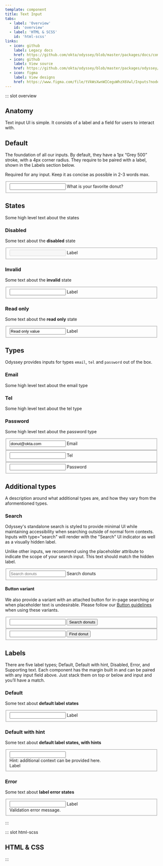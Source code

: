 ```yaml
---
template: component
title: Text Input
tabs:
  - label: 'Overview'
    id: 'overview'
  - label: 'HTML & SCSS'
    id: 'html-scss'
links:
  - icon: github
    label: Legacy docs
    href: https://github.com/okta/odyssey/blob/master/packages/docs/components/text-input.md
  - icon: github
    label: View source
    href: https://github.com/okta/odyssey/blob/master/packages/odyssey/src/scss/components/_text-input.scss
  - icon: figma
    label: View designs
    href: https://www.figma.com/file/tVkWsXwnWICeguWhzX6Vwl/Inputs?node-id=476%3A3848
---
```


::: slot overview

## Anatomy

<Description>

Text input UI is simple. It consists of a label and a field for users to interact with.

</Description>

<Anatomy 
  title="title"
  meta="metadata"
  img="/images/anatomy-text-input.svg" 
/>

## Default

<Description class="fpo">

The foundation of all our inputs. By default, they have a 1px “Grey 500” stroke, with a 4px corner radius. They require to be paired with a label, shown in the Labels section below.

Required for any input. Keep it as concise as possible in 2-3 words max.

</Description>

<Example>
  <fieldset class="ods-fieldset docskit-example--wide">
    <div class="ods-fieldset-flex">
      <input class="ods-text-input" type="text" required>
      <label class="ods-label" for="email">What is your favorite donut?</label>
    </div>
  </fieldset>
</Example>


## States

<Description class="fpo">

Some high level text about the states

</Description>

### Disabled

<Description class="fpo">

<span class="fpo">Some text about the **disabled** state</span>

</Description>

<Example>
  <fieldset class="ods-fieldset docskit-example--wide">
    <div class="ods-fieldset-flex">
      <input disabled class="ods-text-input" type="text" required>
      <label class="ods-label" for="email">Label</label>
    </div>
  </fieldset>
</Example>

### Invalid

<Description class="fpo">

Some text about the **invalid** state

</Description>

<Example>
  <fieldset class="ods-fieldset docskit-example--wide">
    <div class="ods-fieldset-flex">
      <input data-invalid class="ods-text-input" type="text" required>
      <label class="ods-label" for="email">Label</label>
    </div>
  </fieldset>
</Example>

### Read only

<Description class="fpo">

Some text about the **read only** state

</Description>

<Example>
  <fieldset class="ods-fieldset docskit-example--wide">
    <div class="ods-fieldset-flex">
      <input class="ods-text-input" type="text" name="name-readonly" id="name-readonly" value="Read only value" autocomplete="name" spellcheck="false" required readonly>
      <label class="ods-label" for="email">Label</label>
    </div>
  </fieldset>
</Example>

## Types

<Description class="fpo">

Odyssey provides inputs for types `email`, `tel` and `password` out of the box.

### Email

Some high level text about the email type

### Tel

Some high level text about the tel type

### Password

Some high level text about the password type

</Description>

<Example>
  <form class="docskit-example--wide">
    <fieldset class="ods-fieldset">
      <div class="ods-fieldset-flex">
        <input class="ods-text-input" type="email" name="email" id="email" autocomplete="email" spellcheck="false" value="donut@okta.com" required>
        <label class="ods-label" for="email">Email</label>
      </div>
    </fieldset>
    <fieldset class="ods-fieldset">
      <div class="ods-fieldset-flex">
        <input class="ods-text-input" type="phone" name="tel" id="tel" autocomplete="tel" spellcheck="false" required>
        <label class="ods-label" for="tel">Tel</label>
      </div>
    </fieldset>
    <fieldset class="ods-fieldset">
      <div class="ods-fieldset-flex">
        <input class="ods-text-input" type="password" name="password" id="password" autocomplete="password" spellcheck="false" required>
        <label class="ods-label" for="password">Password</label>
      </div>
    </fieldset>
  </form>
</Example>


## Additional types

<Description>

<span class="fpo">A description around what additional types are, and how they vary from the aformentioned types.</span>

</Description>

### Search

<Description>

Odyssey's standalone search is styled to provide minimal UI while maintaining accessibility when searching outside of normal form contexts. Inputs with type="search" will render with the "Search" UI indicator as well as a visually hidden label.

Unlike other inputs, we recommend using the placeholder attribute to indicate the scope of your search input. This text should match the hidden label.

</Description>

<Example>
  <fieldset class="ods-fieldset docskit-example--wide">
    <div class="ods-fieldset-flex">
      <input class="ods-text-input" type="search" name="search" id="search" autocomplete="search" spellcheck="false" placeholder="Search donuts" required>
      <label class="ods-label" for="search">Search donuts</label>
    </div>
  </fieldset>
</Example>

#### Button variant

<Description>

We also provide a variant with an attached button for in-page searching or when placeholder text is undesirable. Please follow our [Button guidelines](/components/button) when using these variants.

</Description>


<Example>
  <form>
    <fieldset class="ods-fieldset docskit-example--wide">
      <div class="ods-fieldset--attached">
        <input class="ods-text-input" type="search" name="search" id="button-search" autocomplete="search" spellcheck="false" aria-labelledby="search-button" required>
        <button class="ods-button" id="search-button">Search donuts</button>
      </div>
    </fieldset>
    <fieldset class="ods-fieldset">
      <div class="ods-fieldset--attached">
        <input class="ods-text-input" type="search" name="search" id="button-search-sec" autocomplete="search" spellcheck="false" aria-labelledby="search-button" required>
        <button class="ods-button is-ods-button-secondary" id="search-button">Find donut</button>
      </div>
    </fieldset>
  </form>
</Example>



## Labels

<Description class="fpo">

There are five label types; Default, Default with hint, Disabled, Error, and Supporting text. Each component has the margin built in and can be paired with any input field above. Just stack them on top or below and input and you’ll have a match.

</Description>

### Default

<Description class="fpo">

Some text about **default label states**

</Description>

<Example>
  <fieldset class="ods-fieldset docskit-example--wide">
    <div class="ods-fieldset-flex">
      <input type="text" required="required" class="ods-text-input">
      <label for="email" class="ods-label">Label</label>
    </div>
  </fieldset>
</Example>

### Default with hint

<Description class="fpo">

Some text about **default label states, with hints**

</Description>

<Example>
  <fieldset class="ods-fieldset docskit-example--wide">
    <div class="ods-fieldset-flex">
      <input type="text" required="required" class="ods-text-input">
      <aside class="ods-field--hint" id="name-hinted-hint">Hint: additional context can be provided here.</aside>
      <label for="email" class="ods-label">Label</label>
    </div>
  </fieldset>
</Example>

### Error

<Description class="fpo">

Some text about **label error states**

</Description>

<Example>
  <fieldset class="ods-fieldset docskit-example--wide">
    <div class="ods-fieldset-flex">
      <input data-invalid class="ods-text-input" type="text" required>
      <label class="ods-label" for="email">Label</label>
      <aside class="ods-field--error" id="name-invalid-hint">
        Validation error message.
      </aside>
    </div>
  </fieldset>
</Example>

:::

::: slot html-scss
## HTML & CSS
:::
